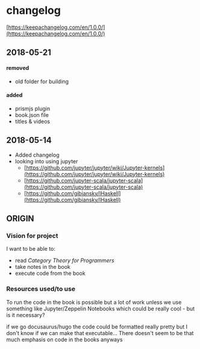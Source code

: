 # changelog

[https://keepachangelog.com/en/1.0.0/](https://keepachangelog.com/en/1.0.0/)

## 2018-05-21
#### removed
- old folder for building 

#### added
- prismjs plugin
- book.json file
- titles & videos 


## 2018-05-14

* Added changelog
* looking into using jupyter 
  * [https://github.com/jupyter/jupyter/wiki/Jupyter-kernels](https://github.com/jupyter/jupyter/wiki/Jupyter-kernels) 
  * [https://github.com/jupyter-scala/jupyter-scala](https://github.com/jupyter-scala/jupyter-scala)
  * [https://github.com/gibiansky/IHaskell](https://github.com/gibiansky/IHaskell)

## ORIGIN

### **Vision** for project

I want to be able to:

* read _Category Theory for Programmers_
* take notes in the book
* execute code from the book

### **Resources** used/to use

To run the code in the book is possible but a lot of work unless we use something like Jupyter/Zeppelin Notebooks which could be really cool - but is it necessary?

if we go docusaurus/hugo the code could be formatted really pretty but I don't know if we can make that executable... There doesn't seem to be that much emphasis on code in the books anyways

